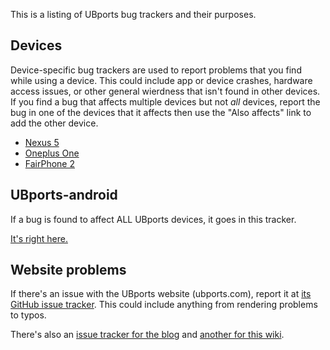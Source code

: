 This is a listing of UBports bug trackers and their purposes.

## Devices

Device-specific bug trackers are used to report problems that you find while using a device. This could include app or device crashes, hardware access issues, or other general wierdness that isn't found in other devices. If you find a bug that affects multiple devices but not *all* devices, report the bug in one of the devices that it affects then use the "Also affects" link to add the other device.

* [Nexus 5](https://bugs.launchpad.net/ubports-n5)
* [Oneplus One](https://bugs.launchpad.net/ubports-opo)
* [FairPhone 2](https://bugs.launchpad.net/ubports-fp2)

## UBports-android

If a bug is found to affect ALL UBports devices, it goes in this tracker. 

[It's right here.](https://bugs.launchpad.net/ubports-android)

## Website problems

If there's an issue with the UBports website (ubports.com), report it at [its GitHub issue tracker](https://github.com/ubports/ubports.com/issues). This could include anything from rendering problems to typos.

There's also an [issue tracker for the blog](https://github.com/ubports/blog.ubports.com) and [another for this wiki](https://github.com/ubports/wiki.ubports.com).